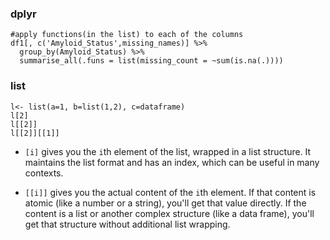 ### dplyr
```
#apply functions(in the list) to each of the columns
df1[, c('Amyloid_Status',missing_names)] %>%
  group_by(Amyloid_Status) %>%
  summarise_all(.funs = list(missing_count = ~sum(is.na(.)))) 
```


### list
```
l<- list(a=1, b=list(1,2), c=dataframe)
l[2] 
l[[2]]
l[[2]][[1]]
```
- `[i]` gives you the `i`th element of the list, wrapped in a list structure. It maintains the list format and has an index, which can be useful in many contexts.
  
- `[[i]]` gives you the actual content of the `i`th element. If that content is atomic (like a number or a string), you'll get that value directly. If the content is a list or another complex structure (like a data frame), you'll get that structure without additional list wrapping.



